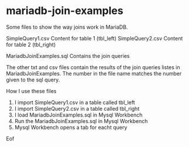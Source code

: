 # mariadb-join-examples

Some files to show the way joins work in MariaDB.

SimpleQuery1.csv	Content for table 1 (tbl_left)
SimpleQuery2.csv	Content for table 2 (tbl_right)

MariadbJoinExamples.sql	Contains the join queries

The other txt and csv files contain the results of the 
join queries listes in MariadbJoinExamples. The number
in the file name matches the number given to the 
sql query.


How I use these files
1) I import SimpleQuery1.csv in a table called tbl_left
2) I import SimpleQuery2.csv in a table called tbl_right
3) I load MariadbJoinExamples.sql in Mysql Workbench
4) Run the MariadbJoinExamples.sql in Mysql Workbench
5) Mysql Workbench opens a tab for eacht query

Eof

